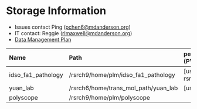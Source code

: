 # Storage Information

- Issues contact Ping (pchen6@mdanderson.org)
- IT contact: Reggie (rlmaxwell@mdanderson.org)
- [Data Management Plan](./docs/IDSO-FA1-Pathology-DMP-Latest.pdf)

| Name                | Path                                  |   persistentVolumeClaim (PVC)  | Capacity     | Available   |
| :-------------------| :------------------------------------ | :----------------------------- | :----------- | :-----------|
| idso_fa1_pathology  | /rsrch9/home/plm/idso_fa1_pathology   | [username]-gpu-rsrch9-home-plm | 380 TB       |   97 TB     |
| yuan_lab            | /rsrch6/home/trans_mol_path/yuan_lab  | [username]-gpu-lab             | 203 TB       |   67 TB     |
| polyscope           | /rsrch9/home/plm/polyscope            |                                |  16 TB       |   11 TB     |
